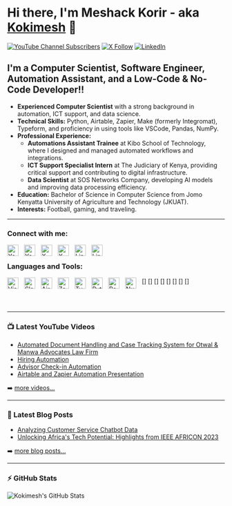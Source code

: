 # Hi there, I'm Meshack Korir - aka [Kokimesh][youtube] 👋 

[![YouTube Channel Subscribers](https://img.shields.io/youtube/channel/subscribers/UC-JNi4Lwkz_iNjCk-3Gfeyg?label=Meshack&logo=youtube&logoColor=red&style=for-the-badge)](https://www.youtube.com/@meshackkorir1525)
[![X Follow](https://img.shields.io/twitter/follow/kokimesh?color=1DA1F2&logo=X&style=for-the-badge)](https://x.com/kokimesh)
[![LinkedIn](https://img.shields.io/badge/LinkedIn-Meshack%20Korir-blue?logo=linkedin&style=for-the-badge)](https://www.linkedin.com/in/meshack-korir)




## I'm a Computer Scientist, Software Engineer, Automation Assistant, and a Low-Code & No-Code Developer!!

- **Experienced Computer Scientist** with a strong background in automation, ICT support, and data science.
- **Technical Skills:** Python, Airtable, Zapier, Make (formerly Integromat), Typeform, and proficiency in using tools like VSCode, Pandas, NumPy.
- **Professional Experience:** 
  - **Automations Assistant Trainee** at Kibo School of Technology, where I designed and managed automated workflows and integrations.
  - **ICT Support Specialist Intern** at The Judiciary of Kenya, providing critical support and contributing to digital infrastructure.
  - **Data Scientist** at SOS Networks Company, developing AI models and improving data processing efficiency.
- **Education:** Bachelor of Science in Computer Science from Jomo Kenyatta University of Agriculture and Technology (JKUAT).
- **Interests:** Football, gaming, and traveling.

---

### Connect with me:

[<img align="left" alt="YouTube" width="26px" src="https://upload.wikimedia.org/wikipedia/commons/4/42/YouTube_icon_%282013-2017%29.png" style="padding-right:10px;" />](https://www.youtube.com/@meshackkorir1525#gh-light-mode-only)
[<img align="left" alt="YouTube" width="26px" src="https://upload.wikimedia.org/wikipedia/commons/4/42/YouTube_icon_%282013-2017%29.png" style="padding-right:10px;" />](https://www.youtube.com/@meshackkorir1525#gh-dark-mode-only)
&nbsp;&nbsp;
[<img align="left" alt="X" width="26px" src="https://upload.wikimedia.org/wikipedia/commons/a/ab/X.com_%28logo%29.svg" style="padding-right:10px;" />](https://x.com/kokimesh#gh-light-mode-only)
[<img align="left" alt="X" width="26px" src="https://upload.wikimedia.org/wikipedia/commons/a/ab/X.com_%28logo%29.svg" style="padding-right:10px;" />](https://x.com/kokimesh#gh-dark-mode-only)
&nbsp;&nbsp;
[<img align="left" alt="LinkedIn" width="26px" src="https://upload.wikimedia.org/wikipedia/commons/c/ca/LinkedIn_logo_initials.png" style="padding-right:10px;" />](https://www.linkedin.com/in/meshack-korir#gh-light-mode-only)
[<img align="left" alt="LinkedIn" width="26px" src="https://upload.wikimedia.org/wikipedia/commons/c/ca/LinkedIn_logo_initials.png" style="padding-right:10px;" />](https://www.linkedin.com/in/meshack-korir#gh-dark-mode-only)






### Languages and Tools:

[<img align="left" alt="Visual Studio" width="26px" src="https://cdn.jsdelivr.net/gh/devicons/devicon/icons/visualstudio/visualstudio-plain.svg" style="padding-right:10px;" />]
[<img align="left" alt="Slack" width="26px" src="https://cdn.jsdelivr.net/gh/devicons/devicon/icons/slack/slack-original.svg" style="padding-right:10px;" />]
[<img align="left" alt="Airtable" width="26px" src="https://seeklogo.com/images/A/airtable-logo-216B9AF035-seeklogo.com.png" style="padding-right:10px;" />]
[<img align="left" alt="Zapier" width="26px" src="https://cdn.worldvectorlogo.com/logos/zapier.svg" style="padding-right:10px;" />]
[<img align="left" alt="Typeform" width="26px" src="https://cdn.worldvectorlogo.com/logos/typeform-1.svg" style="padding-right:10px;" />]
[<img align="left" alt="Python" width="26px" src="https://cdn.jsdelivr.net/gh/devicons/devicon/icons/python/python-original.svg" style="padding-right:10px;" />]
[<img align="left" alt="Pandas" width="26px" src="https://cdn.jsdelivr.net/gh/devicons/devicon/icons/pandas/pandas-original.svg" style="padding-right:10px;" />]
[<img align="left" alt="NumPy" width="26px" src="https://cdn.jsdelivr.net/gh/devicons/devicon/icons/numpy/numpy-original.svg" style="padding-right:10px;" />]




<br />
<br />

---

### 📺 Latest YouTube Videos

<!-- YOUTUBE:START -->
- [Automated Document Handling and Case Tracking System for Otwal & Manwa Advocates Law Firm](https://youtu.be/kQxgSfYiup0)
- [Hiring Automation](https://youtu.be/8mrllkXOabQ)
- [Advisor Check-in Automation](https://youtu.be/hJ8dbxTLilA)
- [Airtable and Zapier Automation Presentation](https://youtu.be/bY8pv3UaJwA)
<!-- YOUTUBE:END -->

➡️ [more videos...](https://www.youtube.com/@meshackkorir1525)

---


### 📕 Latest Blog Posts

<!-- BLOG-POST-LIST:START -->
- [Analyzing Customer Service Chatbot Data](https://medium.com/@meshack.korir8/analyzing-customer-service-chatbot-data-be27ffcc6ab2)
- [Unlocking Africa's Tech Potential: Highlights from IEEE AFRICON 2023](https://www.linkedin.com/pulse/unlocking-africas-tech-potential-highlights-from-ieee-meshack-korir/?trackingId=3c5x3dkBSIy%2FBmRKkixLLA%3D%3D)
<!-- BLOG-POST-LIST:END -->

➡️ [more blog posts...](https://medium.com/@meshack.korir8)

---

### :zap: GitHub Stats

<img alt="Kokimesh's GitHub Stats" src="https://github-readme-stats.vercel.app/api?username=Kokimesh&show_icons=true&hide_border=false&title_color=ff652f&icon_color=FFE400&bg_color=09131B&text_color=ffffff&border_color=0c1a25" />



[twitter]: https://x.com/kokimesh
[youtube]: https://www.youtube.com/@meshackkorir1525
[linkedin]: https://www.linkedin.com/in/meshack-korir
[Medium]: https://medium.com/@meshack.korir8
